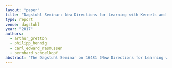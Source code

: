 ```yaml
---
layout: "paper"
title: "Dagstuhl Seminar: New Directions for Learning with Kernels and Gaussian Processes"
type: report
venue: dagstuhl
year: "2017"
authors:
  - arthur_gretton
  - philipp_hennig
  - carl_edward_rasmussen
  - bernhard_schoelkopf 
abstract: "The Dagstuhl Seminar on 16481 (New Directions for Learning with Kernels and Gaussian Processes) brought together two principal theoretical camps of the machine learning community at a crucial time for the field. Kernel methods and Gaussian process models together form a significant part of the discipline's foundations, but their prominence is waning while more elaborate but poorly understood hierarchical models are ascendant. In a lively, amiable seminar, the participants re-discovered common conceptual ground (and some continued points of disagreement) and productively discussed how theoretical rigour can stay relevant during a hectic phase for the subject."
---
```

